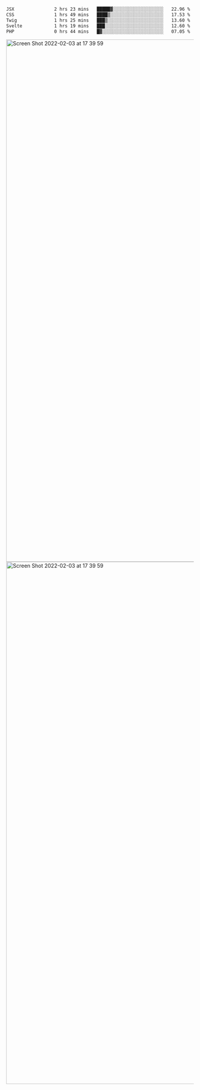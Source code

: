 <!--START_SECTION:waka-->

```txt
JSX               2 hrs 23 mins   █████▓░░░░░░░░░░░░░░░░░░░   22.96 %
CSS               1 hrs 49 mins   ████▒░░░░░░░░░░░░░░░░░░░░   17.53 %
Twig              1 hrs 25 mins   ███▒░░░░░░░░░░░░░░░░░░░░░   13.60 %
Svelte            1 hrs 19 mins   ███░░░░░░░░░░░░░░░░░░░░░░   12.60 %
PHP               0 hrs 44 mins   █▓░░░░░░░░░░░░░░░░░░░░░░░   07.05 %
```

<!--END_SECTION:waka-->

<img width="1400" alt="Screen Shot 2022-02-03 at 17 39 59" src="https://user-images.githubusercontent.com/45716542/152387304-f2b60485-53a6-4f4b-a818-5cefb1b0c0ae.png">
<img width="1400" alt="Screen Shot 2022-02-03 at 17 39 59" src="https://user-images.githubusercontent.com/45716542/152387273-ea5cdf21-2a45-44da-8bef-00c1763b1d42.png">
